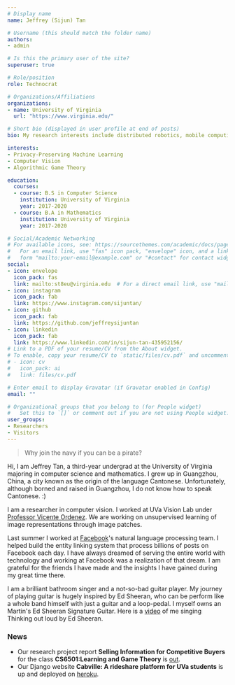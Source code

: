 ```yaml
---
# Display name
name: Jeffrey (Sijun) Tan

# Username (this should match the folder name)
authors:
- admin

# Is this the primary user of the site?
superuser: true

# Role/position
role: Technocrat

# Organizations/Affiliations
organizations:
- name: University of Virginia
  url: "https://www.virginia.edu/"

# Short bio (displayed in user profile at end of posts)
bio: My research interests include distributed robotics, mobile computing and programmable matter.

interests:
- Privacy-Preserving Machine Learning
- Computer Vision
- Algorithmic Game Theory

education:
  courses:
  - course: B.S in Computer Science
    institution: University of Virginia
    year: 2017-2020
  - course: B.A in Mathematics
    institution: University of Virginia
    year: 2017-2020

# Social/Academic Networking
# For available icons, see: https://sourcethemes.com/academic/docs/page-builder/#icons
#   For an email link, use "fas" icon pack, "envelope" icon, and a link in the
#   form "mailto:your-email@example.com" or "#contact" for contact widget.
social:
- icon: envelope
  icon_pack: fas
  link: mailto:st8eu@virginia.edu  # For a direct email link, use "mailto:test@example.org".
- icon: instagram
  icon_pack: fab
  link: https://www.instagram.com/sijuntan/
- icon: github
  icon_pack: fab
  link: https://github.com/jeffreysijuntan
- icon: linkedin
  icon_pack: fab
  link: https://www.linkedin.com/in/sijun-tan-435952156/
# Link to a PDF of your resume/CV from the About widget.
# To enable, copy your resume/CV to `static/files/cv.pdf` and uncomment the lines below.
# - icon: cv
#   icon_pack: ai
#   link: files/cv.pdf

# Enter email to display Gravatar (if Gravatar enabled in Config)
email: ""

# Organizational groups that you belong to (for People widget)
#   Set this to `[]` or comment out if you are not using People widget.
user_groups:
- Researchers
- Visitors
---
```


> Why join the navy if you can be a pirate?

Hi, I am Jeffrey Tan, a third-year undergrad at the University of Virginia majoring in computer science and mathematics. I grew up in Guangzhou, China, a city known as the origin of the language Cantonese. Unfortunately, although borned and raised in Guangzhou, I do not know how to speak Cantonese. :)  

I am a researcher in computer vision. I worked at UVa Vision Lab under [Professor Vicente Ordenez](http://vicenteordonez.com). We are working on
unsupervised learning of image representations through image patches.

Last summer I worked at [Facebook](https://www.facebook.com)'s natural language processing team. I helped build the entity linking system that process billions of posts on Facebook each day. I have always dreamed of serving the entire world with technology and working at Facebook was a realization of that dream. I am grateful for the friends I have made and the insights I have gained during my great time there.

I am a brilliant bathroom singer and a not-so-bad guitar player. My journey of playing guitar is hugely inspired by Ed Sheeran, who can be perform like a whole band himself with just a guitar and a loop-pedal. I myself owns an Martin's Ed Sheeran Signature Guitar. Here is a [video](https://www.bilibili.com/video/av39835314?from=search&seid=16579860154516860305) of me singing Thinking out loud by Ed Sheeran.


### News
* Our research project report **Selling Information for Competitive Buyers** for the class **CS6501:Learning and Game Theory** is [out](files/CS6501_report.pdf).
* Our Django website **Cabville: A rideshare platform for UVa students** is up and deployed on [heroku](http://cabville.herokuapp.com/).
